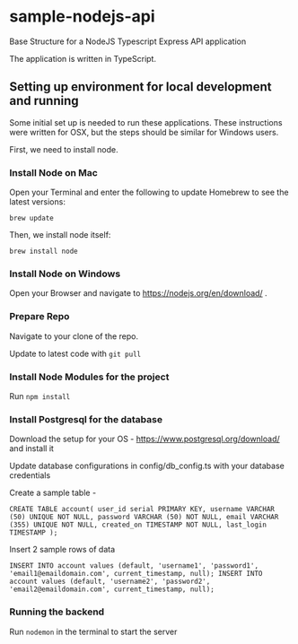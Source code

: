 # sample-nodejs-api
Base Structure for a NodeJS Typescript Express API application

The application is written in TypeScript.

## Setting up environment for local development and running

Some initial set up is needed to run these applications. These instructions were written for OSX, but the steps should
be similar for Windows users.

First, we need to install node.

### Install Node on Mac

Open your Terminal and enter the following to update Homebrew to see the latest versions:

`brew update`

Then, we install node itself:

`brew install node`

### Install Node on Windows

Open your Browser and navigate to https://nodejs.org/en/download/ . 

### Prepare Repo

Navigate to your clone of the repo.

Update to latest code with `git pull`

### Install Node Modules for the project

Run `npm install`

### Install Postgresql for the database

Download the setup for your OS - https://www.postgresql.org/download/ and install it

Update database configurations in config/db_config.ts with your database credentials

Create a sample table - 

`
CREATE TABLE account(
   user_id serial PRIMARY KEY,
   username VARCHAR (50) UNIQUE NOT NULL,
   password VARCHAR (50) NOT NULL,
   email VARCHAR (355) UNIQUE NOT NULL,
   created_on TIMESTAMP NOT NULL,
   last_login TIMESTAMP
);
`

Insert 2 sample rows of data

`
INSERT INTO account values (default, 'username1', 'password1', 'email1@emaildomain.com', current_timestamp, null);
INSERT INTO account values (default, 'username2', 'password2', 'email2@emaildomain.com', current_timestamp, null);
`

### Running the backend

Run `nodemon` in the terminal to start the server

